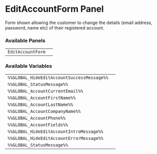 # EditAccountForm Panel

Form shown allowing the customer to change the details (email address, password, name etc) of their registered account.

### Available Panels
|||
|---|---|
| `EditAccountForm` |

### Available Variables
|||
|---|---|
| `%%GLOBAL_HideEditAccountSuccessMessage%%` |
| `%%GLOBAL_StatusMessage%%` |
| `%%GLOBAL_AccountCurrentEmail%%` |
| `%%GLOBAL_AccountFirstName%%` |
| `%%GLOBAL_AccountLastName%%` |
| `%%GLOBAL_AccountCompanyName%%` |
| `%%GLOBAL_AccountPhone%%` |
| `%%GLOBAL_AccountFields%%` |
| `%%GLOBAL_HideEditAccountIntroMessage%%` |
| `%%GLOBAL_HideEditAccountErrorMessage%%` |
| `%%GLOBAL_StatusMessage%%` |
